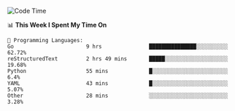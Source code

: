 <!--START_SECTION:waka-->
![Code Time](http://img.shields.io/badge/Code%20Time-264%20hrs%2023%20mins-blue)

📊 **This Week I Spent My Time On** 

```text
💬 Programming Languages: 
Go                       9 hrs               ███████████████░░░░░░░░░░   62.72% 
reStructuredText         2 hrs 49 mins       █████░░░░░░░░░░░░░░░░░░░░   19.68% 
Python                   55 mins             █░░░░░░░░░░░░░░░░░░░░░░░░   6.4% 
YAML                     43 mins             █░░░░░░░░░░░░░░░░░░░░░░░░   5.07% 
Other                    28 mins             ░░░░░░░░░░░░░░░░░░░░░░░░░   3.28%

```


<!--END_SECTION:waka-->
